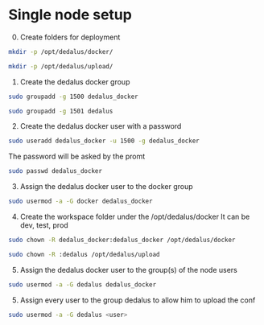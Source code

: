 # Single node setup

0. Create folders for deployment

```bash
mkdir -p /opt/dedalus/docker/
```
```bash
mkdir -p /opt/dedalus/upload/
```

1. Create the dedalus docker group

```bash
sudo groupadd -g 1500 dedalus_docker
```

```bash
sudo groupadd -g 1501 dedalus
```

2. Create the dedalus docker user with a password
```bash
sudo useradd dedalus_docker -u 1500 -g dedalus_docker
```

The password will be asked by the promt
```bash
sudo passwd dedalus_docker
```

3. Assign the dedalus docker user to the docker group
```bash
sudo usermod -a -G docker dedalus_docker  
```

4. Create the workspace folder under the /opt/dedalus/docker
It can be dev, test, prod

```bash
sudo chown -R dedalus_docker:dedalus_docker /opt/dedalus/docker
```

```bash
sudo chown -R :dedalus /opt/dedalus/upload
```

5. Assign the dedalus docker user to the group(s) of the node users

```bash
sudo usermod -a -G dedalus dedalus_docker 
```

5. Assign every user to the group dedalus to allow him to upload the conf

```bash
sudo usermod -a -G dedalus <user> 
```

